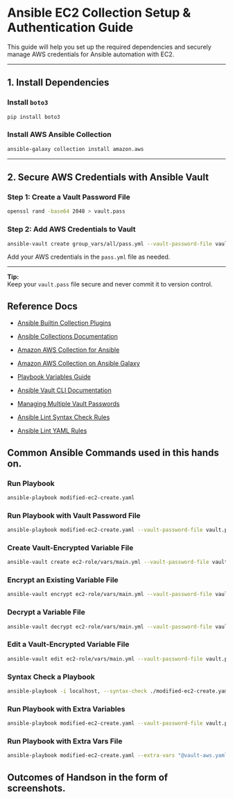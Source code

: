 # Ansible EC2 Collection Setup & Authentication Guide

This guide will help you set up the required dependencies and securely manage AWS credentials for Ansible automation with EC2.

---

## 1. Install Dependencies

### Install `boto3`

```sh
pip install boto3
```

### Install AWS Ansible Collection

```sh
ansible-galaxy collection install amazon.aws
```

---

## 2. Secure AWS Credentials with Ansible Vault

### Step 1: Create a Vault Password File

```sh
openssl rand -base64 2048 > vault.pass
```

### Step 2: Add AWS Credentials to Vault

```sh
ansible-vault create group_vars/all/pass.yml --vault-password-file vault.pass
```

Add your AWS credentials in the `pass.yml` file as needed.

---

**Tip:**  
Keep your `vault.pass` file secure and never commit it to version control.

## Reference Docs

- [Ansible Builtin Collection Plugins](https://docs.ansible.com/ansible/latest/collections/ansible/builtin/index.html#plugins-in-ansible-builtin)
- [Ansible Collections Documentation](https://docs.ansible.com/ansible/latest/collections/index.html)
- [Amazon AWS Collection for Ansible](https://docs.ansible.com/ansible/latest/collections/amazon/aws/ec2_instance_module.html#ansible-collections-amazon-aws-ec2-instance-module)
- [Amazon AWS Collection on Ansible Galaxy](https://galaxy.ansible.com/ui/repo/published/amazon/aws/)

- [Playbook Variables Guide](https://docs.ansible.com/ansible/latest/playbook_guide/playbooks_variables.html)
- [Ansible Vault CLI Documentation](https://docs.ansible.com/ansible/2.8/cli/ansible-vault.html#create)
- [Managing Multiple Vault Passwords](https://docs.ansible.com/ansible/2.8/user_guide/playbooks_vault.html#multiple-vault-passwords)

- [Ansible Lint Syntax Check Rules](https://ansible.readthedocs.io/projects/lint/rules/syntax-check/)
- [Ansible Lint YAML Rules](https://ansible.readthedocs.io/projects/lint/rules/yaml/)

## Common Ansible Commands used in this hands on.

### Run Playbook

```sh
ansible-playbook modified-ec2-create.yaml
```

### Run Playbook with Vault Password File

```sh
ansible-playbook modified-ec2-create.yaml --vault-password-file vault.pass
```

### Create Vault-Encrypted Variable File

```sh
ansible-vault create ec2-role/vars/main.yml --vault-password-file vault.pass
```

### Encrypt an Existing Variable File

```sh
ansible-vault encrypt ec2-role/vars/main.yml --vault-password-file vault.pass
```

### Decrypt a Variable File

```sh
ansible-vault decrypt ec2-role/vars/main.yml --vault-password-file vault.pass
```

### Edit a Vault-Encrypted Variable File

```sh
ansible-vault edit ec2-role/vars/main.yml --vault-password-file vault.pass
```

### Syntax Check a Playbook

```sh
ansible-playbook -i localhost, --syntax-check ./modified-ec2-create.yaml --vault-password-file vault.pass
```

### Run Playbook with Extra Variables

```sh
ansible-playbook modified-ec2-create.yaml --vault-password-file vault.pass -e ec2_instance_type=t2.medium
```

### Run Playbook with Extra Vars File

```sh
ansible-playbook modified-ec2-create.yaml --extra-vars "@vault-aws.yaml"
```
## Outcomes of Handson in the form of screenshots.
